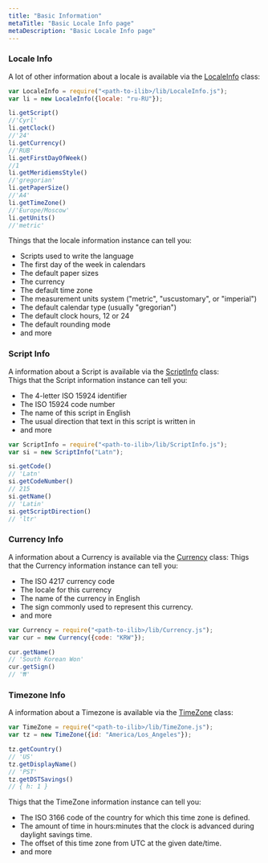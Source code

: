 ```yaml
---
title: "Basic Information"
metaTitle: "Basic Locale Info page"
metaDescription: "Basic Locale Info page"
---
```


### Locale Info
A lot of other information about a locale is available via the [LocaleInfo](https://ilib-js.github.io/iLib/docs/api/jsdoc/symbols/LocaleInfo.html) class:

```javascript
var LocaleInfo = require("<path-to-ilib>/lib/LocaleInfo.js");
var li = new LocaleInfo({locale: "ru-RU"});

li.getScript()
//'Cyrl'
li.getClock()
//'24'
li.getCurrency()
//'RUB'
li.getFirstDayOfWeek()
//1
li.getMeridiemsStyle()
//'gregorian'
li.getPaperSize()
//'A4'
li.getTimeZone()
//'Europe/Moscow'
li.getUnits()
//'metric'

```
Things that the locale information instance can tell you:

* Scripts used to write the language
* The first day of the week in calendars
* The default paper sizes
* The currency
* The default time zone
* The measurement units system ("metric", "uscustomary", or "imperial")
* The default calendar type (usually "gregorian")
* The default clock hours, 12 or 24
* The default rounding mode
* and more

### Script Info
A information about a Script is available via the [ScriptInfo](https://ilib-js.github.io/iLib/docs/api/jsdoc/symbols/ScriptInfo.html) class:  
Thigs that the Script information instance can tell you:  
* The 4-letter ISO 15924 identifier 
* The ISO 15924 code number
* The name of this script in English
* The usual direction that text in this script is written in
* and more

```javascript
var ScriptInfo = require("<path-to-ilib>/lib/ScriptInfo.js");
var si = new ScriptInfo("Latn");

si.getCode()
// 'Latn'
si.getCodeNumber()
// 215
si.getName()
// 'Latin'
si.getScriptDirection()
// 'ltr'
```
### Currency Info
A information about a Currency is available via the [Currency](https://ilib-js.github.io/iLib/docs/api/jsdoc/symbols/Currency.html) class: 
Thigs that the Currency information instance can tell you:  
* The ISO 4217 currency code
* The locale for this currency
* The name of the currency in English
* The sign commonly used to represent this currency.
* and more

```javascript
var Currency = require("<path-to-ilib>/lib/Currency.js");
var cur = new Currency({code: "KRW"});

cur.getName()
// 'South Korean Won'
cur.getSign()
// '₩'
```

### Timezone Info
A information about a Timezone is available via the [TimeZone](https://ilib-js.github.io/iLib/docs/api/jsdoc/symbols/TimeZone.html) class: 

```javascript
var TimeZone = require("<path-to-ilib>/lib/TimeZone.js");
var tz = new TimeZone({id: "America/Los_Angeles"});

tz.getCountry()
// 'US'
tz.getDisplayName()
// 'PST'
tz.getDSTSavings()
// { h: 1 }
```
Thigs that the TimeZone information instance can tell you:  
* The ISO 3166 code of the country for which this time zone is defined.
* The amount of time in hours:minutes that the clock is advanced during daylight savings time.
* The offset of this time zone from UTC at the given date/time.
* and more